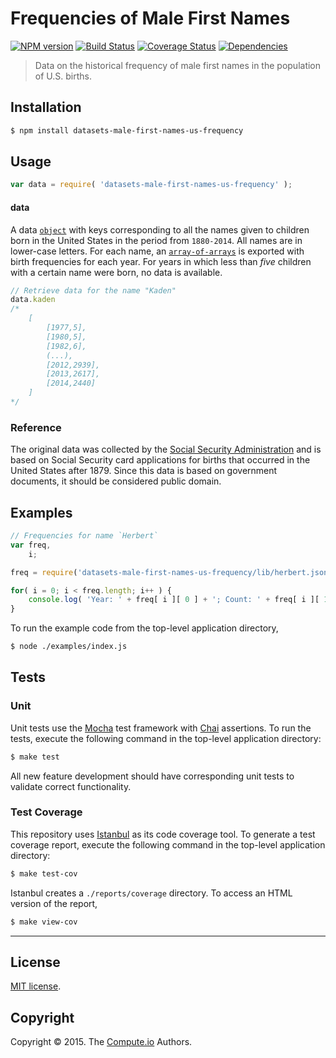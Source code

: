 Frequencies of Male First Names
===
[![NPM version][npm-image]][npm-url] [![Build Status][travis-image]][travis-url] [![Coverage Status][codecov-image]][codecov-url] [![Dependencies][dependencies-image]][dependencies-url]

> Data on the historical frequency of male first names in the population of U.S. births.


## Installation

``` bash
$ npm install datasets-male-first-names-us-frequency
```


## Usage

``` javascript
var data = require( 'datasets-male-first-names-us-frequency' );
```

#### data

A data [`object`](https://developer.mozilla.org/en-US/docs/Web/JavaScript/Reference/Global_Objects/Object) with keys corresponding to all the names given to children born in the United States in the period from `1880-2014`. All names are in lower-case letters. For each name, an [`array-of-arrays`](https://developer.mozilla.org/en-US/docs/Web/JavaScript/Reference/Global_Objects/Array) is exported with birth frequencies for each year. For years in which less than *five* children with a certain name were born, no data is available.

``` javascript
// Retrieve data for the name "Kaden"
data.kaden
/*
	[
		[1977,5],
		[1980,5],
		[1982,6],
		(...),
		[2012,2939],
		[2013,2617],
		[2014,2440]
	]
*/
```

### Reference

The original data was collected by the [Social Security Administration](http://www.ssa.gov/oact/babynames/) and is based on Social Security card applications for births that occurred in the United States after 1879. Since this data is based on government documents, it should be considered public domain.

## Examples

``` javascript
// Frequencies for name `Herbert`
var freq,
 	i;

freq = require('datasets-male-first-names-us-frequency/lib/herbert.json' );

for( i = 0; i < freq.length; i++ ) {
	console.log( 'Year: ' + freq[ i ][ 0 ] + '; Count: ' + freq[ i ][ 1 ] );
}
```

To run the example code from the top-level application directory,

``` bash
$ node ./examples/index.js
```


## Tests

### Unit

Unit tests use the [Mocha](http://mochajs.org/) test framework with [Chai](http://chaijs.com) assertions. To run the tests, execute the following command in the top-level application directory:

``` bash
$ make test
```

All new feature development should have corresponding unit tests to validate correct functionality.


### Test Coverage

This repository uses [Istanbul](https://github.com/gotwarlost/istanbul) as its code coverage tool. To generate a test coverage report, execute the following command in the top-level application directory:

``` bash
$ make test-cov
```

Istanbul creates a `./reports/coverage` directory. To access an HTML version of the report,

``` bash
$ make view-cov
```


---
## License

[MIT license](http://opensource.org/licenses/MIT).


## Copyright

Copyright &copy; 2015. The [Compute.io](https://github.com/compute-io) Authors.


[npm-image]: http://img.shields.io/npm/v/datasets-male-first-names-us-frequency.svg
[npm-url]: https://npmjs.org/package/datasets-male-first-names-us-frequency

[travis-image]: http://img.shields.io/travis/datasets-io/male-first-names-us-frequency/master.svg
[travis-url]: https://travis-ci.org/datasets-io/male-first-names-us-frequency

[codecov-image]: https://img.shields.io/codecov/c/github/datasets-io/male-first-names-us-frequency/master.svg
[codecov-url]: https://codecov.io/github/datasets-io/male-first-names-us-frequency?branch=master

[dependencies-image]: http://img.shields.io/david/datasets-io/male-first-names-us-frequency.svg
[dependencies-url]: https://david-dm.org/datasets-io/male-first-names-us-frequency

[dev-dependencies-image]: http://img.shields.io/david/dev/datasets-io/male-first-names-us-frequency.svg
[dev-dependencies-url]: https://david-dm.org/dev/datasets-io/male-first-names-us-frequency

[github-issues-image]: http://img.shields.io/github/issues/datasets-io/male-first-names-us-frequency.svg
[github-issues-url]: https://github.com/datasets-io/male-first-names-us-frequency/issues
